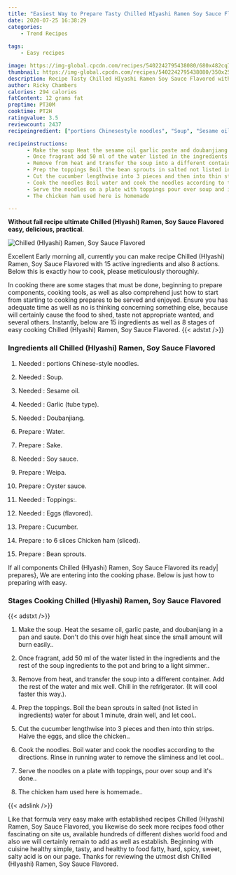 ```yaml
---
title: "Easiest Way to Prepare Tasty Chilled HIyashi Ramen Soy Sauce Flavored"
date: 2020-07-25 16:38:29
categories:
    - Trend Recipes
    
tags:
    - Easy recipes

image: https://img-global.cpcdn.com/recipes/5402242795438080/680x482cq70/chilled-hiyashi-ramen-soy-sauce-flavored-recipe-main-photo.jpg
thumbnail: https://img-global.cpcdn.com/recipes/5402242795438080/350x250cq70/chilled-hiyashi-ramen-soy-sauce-flavored-recipe-main-photo.jpg
description: Recipe Tasty Chilled HIyashi Ramen Soy Sauce Flavored with 15 ingredients and 8 stages of easy cooking.
author: Ricky Chambers
calories: 294 calories
fatContent: 12 grams fat
preptime: PT30M
cooktime: PT2H
ratingvalue: 3.5
reviewcount: 2437
recipeingredient: ["portions Chinesestyle noodles", "Soup", "Sesame oil", "Garlic tube type", "Doubanjiang", "Water", "Sake", "Soy sauce", "Weipa", "Oyster sauce", "Toppings", "Eggs flavored", "Cucumber", "to 6 slices Chicken ham sliced", "Bean sprouts"]

recipeinstructions: 
      - Make the soup Heat the sesame oil garlic paste and doubanjiang in a pan and saute Dont do this over high heat since the small amount will burn easily 
      - Once fragrant add 50 ml of the water listed in the ingredients and the rest of the soup ingredients to the pot and bring to a light simmer 
      - Remove from heat and transfer the soup into a different container Add the rest of the water and mix well Chill in the refrigerator It will cool faster this way 
      - Prep the toppings Boil the bean sprouts in salted not listed in ingredients water for about 1 minute drain well and let cool 
      - Cut the cucumber lengthwise into 3 pieces and then into thin strips  Halve the eggs and slice the chicken 
      - Cook the noodles Boil water and cook the noodles according to the directions Rinse in running water to remove the sliminess and let cool 
      - Serve the noodles on a plate with toppings pour over soup and its done 
      - The chicken ham used here is homemade

---
```




**Without fail recipe ultimate Chilled (HIyashi) Ramen, Soy Sauce Flavored easy, delicious, practical**. 


![Chilled (HIyashi) Ramen, Soy Sauce Flavored](https://img-global.cpcdn.com/recipes/5402242795438080/680x482cq70/chilled-hiyashi-ramen-soy-sauce-flavored-recipe-main-photo.jpg "Chilled (HIyashi) Ramen, Soy Sauce Flavored")




Excellent Early morning all, currently you can make recipe Chilled (HIyashi) Ramen, Soy Sauce Flavored with 15 active ingredients and also 8 actions. Below this is exactly how to cook, please meticulously thoroughly.

In cooking there are some stages that must be done, beginning to prepare components, cooking tools, as well as also comprehend just how to start from starting to cooking prepares to be served and enjoyed. Ensure you has adequate time as well as no is thinking concerning something else, because will certainly cause the food to shed, taste not appropriate wanted, and several others. Instantly, below are 15 ingredients as well as 8 stages of easy cooking Chilled (HIyashi) Ramen, Soy Sauce Flavored.
{{< adstxt />}}

### Ingredients all Chilled (HIyashi) Ramen, Soy Sauce Flavored


1. Needed  : portions Chinese-style noodles.

1. Needed  : Soup.

1. Needed  : Sesame oil.

1. Needed  : Garlic (tube type).

1. Needed  : Doubanjiang.

1. Prepare  : Water.

1. Prepare  : Sake.

1. Needed  : Soy sauce.

1. Prepare  : Weipa.

1. Prepare  : Oyster sauce.

1. Needed  : Toppings:.

1. Needed  : Eggs (flavored).

1. Prepare  : Cucumber.

1. Prepare  : to 6 slices Chicken ham (sliced).

1. Prepare  : Bean sprouts.



If all components Chilled (HIyashi) Ramen, Soy Sauce Flavored its ready| prepares}, We are entering into the cooking phase. Below is just how to preparing with easy.

### Stages Cooking Chilled (HIyashi) Ramen, Soy Sauce Flavored

{{< adstxt />}}


1. Make the soup. Heat the sesame oil, garlic paste, and doubanjiang in a pan and saute. Don&#39;t do this over high heat since the small amount will burn easily..



1. Once fragrant, add 50 ml of the water listed in the ingredients and the rest of the soup ingredients to the pot and bring to a light simmer..



1. Remove from heat, and transfer the soup into a different container. Add the rest of the water and mix well. Chill in the refrigerator. (It will cool faster this way.).



1. Prep the toppings. Boil the bean sprouts in salted (not listed in ingredients) water for about 1 minute, drain well, and let cool..



1. Cut the cucumber lengthwise into 3 pieces and then into thin strips.  Halve the eggs, and slice the chicken..



1. Cook the noodles. Boil water and cook the noodles according to the directions. Rinse in running water to remove the sliminess and let cool..



1. Serve the noodles on a plate with toppings, pour over soup and it&#39;s done..



1. The chicken ham used here is homemade..





{{< adslink />}}

Like that formula very easy make with established recipes Chilled (HIyashi) Ramen, Soy Sauce Flavored, you likewise do seek more recipes food other fascinating on site us, available hundreds of different dishes world food and also we will certainly remain to add as well as establish. Beginning with cuisine healthy simple, tasty, and healthy to food fatty, hard, spicy, sweet, salty acid is on our page. Thanks for reviewing the utmost dish Chilled (HIyashi) Ramen, Soy Sauce Flavored.
